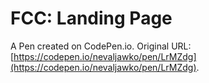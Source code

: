 # FCC: Landing Page

A Pen created on CodePen.io. Original URL: [https://codepen.io/nevaljawko/pen/LrMZdg](https://codepen.io/nevaljawko/pen/LrMZdg).

